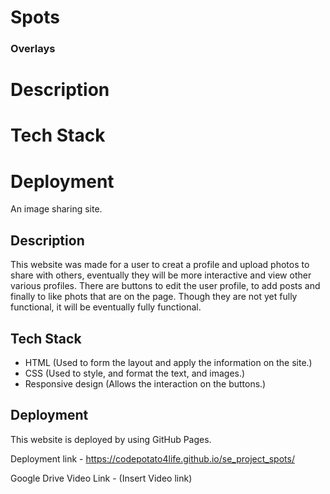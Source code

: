 # Spots
 
### Overlays

# Description
# Tech Stack
# Deployment

An image sharing site.

## Description

This website was made for a user to creat a profile and upload photos to share with others, eventually they will be more interactive and view other various profiles. There are buttons to edit the user profile, to add posts and finally to like phots that are on the page. Though they are not yet fully functional, it will be eventually fully functional.

## Tech Stack

- HTML (Used to form the layout and apply the information on the site.)
- CSS (Used to style, and format the text, and images.)
- Responsive design (Allows the interaction on the buttons.)

## Deployment

This website is deployed by using GitHub Pages.

Deployment link - https://codepotato4life.github.io/se_project_spots/

Google Drive Video Link - (Insert Video link)